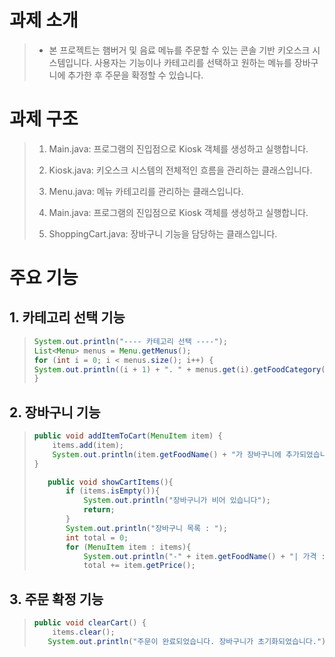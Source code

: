 # 과제 소개
> * 본 프로젝트는 햄버거 및 음료 메뉴를 주문할 수 있는 콘솔 기반 키오스크 시스템입니다. 사용자는 기능이나 카테고리를 선택하고 원하는 메뉴를 장바구니에 추가한 후 주문을 확정할 수 있습니다.

# 과제 구조
> 1. Main.java: 프로그램의 진입점으로 Kiosk 객체를 생성하고 실행합니다.
> 
> 2. Kiosk.java: 키오스크 시스템의 전체적인 흐름을 관리하는 클래스입니다.
> 
> 3. Menu.java: 메뉴 카테고리를 관리하는 클래스입니다.
> 
> 4. Main.java: 프로그램의 진입점으로 Kiosk 객체를 생성하고 실행합니다.
> 
> 5. ShoppingCart.java: 장바구니 기능을 담당하는 클래스입니다.
> 
# 주요 기능
## 1. 카테고리 선택 기능
> ```java
> System.out.println("---- 카테고리 선택 ----");
> List<Menu> menus = Menu.getMenus();
> for (int i = 0; i < menus.size(); i++) {
> System.out.println((i + 1) + ". " + menus.get(i).getFoodCategory());
> } 
> ```

## 2. 장바구니 기능
> ```java
> public void addItemToCart(MenuItem item) {
>     items.add(item);
>     System.out.println(item.getFoodName() + "가 장바구니에 추가되었습니다.");
> }
> ```
> ```java
>    public void showCartItems(){
>        if (items.isEmpty()){
>            System.out.println("장바구니가 비어 있습니다");
>            return;
>        }
>        System.out.println("장바구니 목록 : ");
>        int total = 0;
>        for (MenuItem item : items){
>            System.out.println("-" + item.getFoodName() + "| 가격 : "+ item.getPrice() + "원");
>            total += item.getPrice();
> 
> ```
## 3. 주문 확정 기능
>```java
> public void clearCart() {
>     items.clear();
>    System.out.println("주문이 완료되었습니다. 장바구니가 초기화되었습니다.");
> ```
>
>